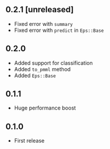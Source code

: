 ## 0.2.1 [unreleased]

- Fixed error with `summary`
- Fixed error with `predict` in `Eps::Base`

## 0.2.0

- Added support for classification
- Added `to_pmml` method
- Added `Eps::Base`

## 0.1.1

- Huge performance boost

## 0.1.0

- First release
